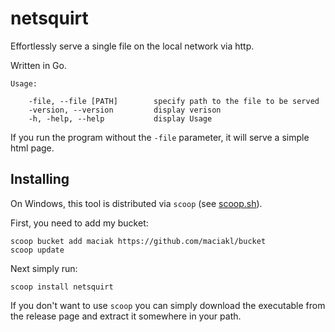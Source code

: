 # netsquirt

Effortlessly serve a single file on the local network via http.

Written in Go.

    Usage:

        -file, --file [PATH]        specify path to the file to be served
        -version, --version         display verison
        -h, -help, --help           display Usage

If you run the program without the `-file` parameter, it will serve a simple html page.

## Installing

 On Windows, this tool is distributed via `scoop` (see [scoop.sh](https://scoop.sh)).

 First, you need to add my bucket:

    scoop bucket add maciak https://github.com/maciakl/bucket
    scoop update

 Next simply run:
 
    scoop install netsquirt

If you don't want to use `scoop` you can simply download the executable from the release page and extract it somewhere in your path.
